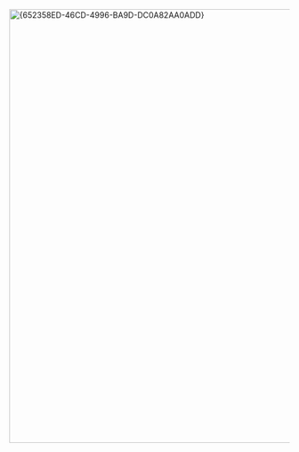 <img width="963" height="780" alt="{652358ED-46CD-4996-BA9D-DC0A82AA0ADD}" src="https://github.com/user-attachments/assets/5130d68e-52a3-4edb-9b59-fcb68d17a752" />

